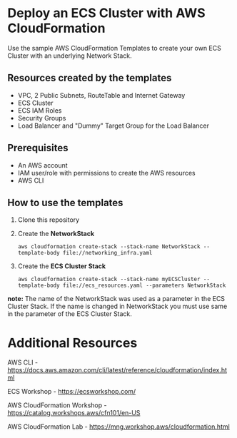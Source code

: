 # Deploy an ECS Cluster with AWS CloudFormation

Use the sample AWS CloudFormation Templates to create your own ECS Cluster with an underlying Network Stack.

## Resources created by the templates

- VPC, 2 Public Subnets, RouteTable and Internet Gateway
- ECS Cluster
- ECS IAM Roles
- Security Groups
- Load Balancer and "Dummy" Target Group for the Load Balancer

## Prerequisites

- An AWS account
- IAM user/role with permissions to create the AWS resources
- AWS CLI

## How to use the templates

1. Clone this repository

2. Create the **NetworkStack**

   ```
   aws cloudformation create-stack --stack-name NetworkStack --template-body file://networking_infra.yaml
   ```

3. Create the **ECS Cluster Stack**

   ```
   aws cloudformation create-stack --stack-name myECSCluster --template-body file://ecs_resources.yaml --parameters NetworkStack
   ```
  
  **note:** The name of the NetworkStack was used as a parameter in the ECS Cluster Stack. If the name is changed in NetworkStack you must use same in the parameter of the ECS Cluster Stack.
  
# Additional Resources

AWS CLI - https://docs.aws.amazon.com/cli/latest/reference/cloudformation/index.html

ECS Workshop - https://ecsworkshop.com/

AWS CloudFormation Workshop - https://catalog.workshops.aws/cfn101/en-US

AWS CloudFormation Lab - https://mng.workshop.aws/cloudformation.html
